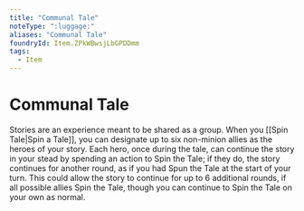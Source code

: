 ```yaml
---
title: "Communal Tale"
noteType: ":luggage:"
aliases: "Communal Tale"
foundryId: Item.ZPkWBwsjLbGPDDmm
tags:
  - Item
---
```


# Communal Tale

Stories are an experience meant to be shared as a group. When you [[Spin Tale|Spin a Tale]], you can designate up to six non-minion allies as the heroes of your story. Each hero, once during the tale, can continue the story in your stead by spending an action to Spin the Tale; if they do, the story continues for another round, as if you had Spun the Tale at the start of your turn. This could allow the story to continue for up to 6 additional rounds, if all possible allies Spin the Tale, though you can continue to Spin the Tale on your own as normal.
